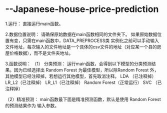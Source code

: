 # --Japanese-house-price-prediction

1.运行： 
直接运行main函数。



2.数据位置说明：
请确保原始数据在main函数相同的文件夹下。
如果原始数据位置有变，只需在main函数中，DATA_PREPROCESS类 实例化之前可以手动输入文件地址，每次输入的文件地址是一个具体的csv文件的地址（对应某一个县的房屋价格数据），而不是文件夹地址。



3.函数说明：
（1） 分类预测：
运行main函数，会得到以下模型的分类预测结果。因为已经选择出 Random Forest 为最佳模型，所以除Random Forest 外，其他模型已经注释掉，若想运行其他模型，首先取消注释。
LDA （已注释掉）
LR_L2（已注释掉）
LR_L1（已注释掉）
Random Forest（正常运行）
SVC （已注释掉）

（2）精准预测：
main函数最下面是精准预测函数，默认是使用 Random Forest的预测结果作为 输入参数。

